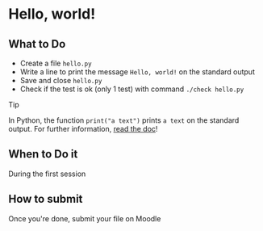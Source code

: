 # Hello, world!

## What to Do

 - Create a file `hello.py`
 - Write a line to print the message `Hello, world!` on the standard output
 - Save and close `hello.py`
 - Check if the test is ok (only 1 test) with command `./check hello.py`

> [!TIP]
> In Python, the function `print("a text")` prints `a text` on the standard output.
> For further information, [read the doc](https://docs.python.org/3/library/functions.html#print)!

## When to Do it

During the first session


## How to submit

Once you're done, submit your file on Moodle
